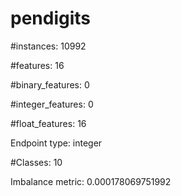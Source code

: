 # pendigits

#instances: 10992

#features: 16

  #binary_features: 0

  #integer_features: 0

  #float_features: 16

Endpoint type: integer

#Classes: 10

Imbalance metric: 0.000178069751992

